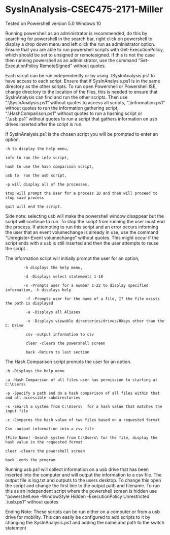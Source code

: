 # SysInAnalysis-CSEC475-2171-Miller

Tested on Powershell version 5.0 Windows 10

Running powershell as an administrator is recommended, do this by searching for powershell in the search bar, right click on powershell to display a drop down menu and left click the run as administrator option. Ensure that you are able to run powershell scripts with Get-ExecutionPolicy, which should be set to unsigned or remotesigned. If this is not the case then running powershell as an administrator, use the command “Set-ExecutionPolicy RemoteSigned” without quotes.
 
Each script can be run independently or by using .\SysInAnalysis.ps1 to have access to each script.  Ensure that if SysInAnalysis.ps1 is in the same directory as the other scripts. To run open Powershell or Powershell ISE, change directory to the location of the files, this is needed to ensure that SysInAnalysis can find and run the other scripts. Then use “.\SysInAnalysis.ps1” without quotes to access all scripts, “.\information.ps1” without quotes  to run the information gathering script, “.\HashComparison.ps1” without quotes  to run a hashing script or “.\usb.ps1”  without quotes  to run a script that gathers information on usb drives inserted after the script is run.

If SysInAnalysis.ps1 is the chosen script you will be prompted to enter an option. 
 
 	-h to display the help menu, 
 
 	info to run the info script, 
 
 	hash to use the hash comparison script, 
 
 	usb to  run the usb script, 
 
	-p will display all of the processes, 
 
 	stop will prompt the user for a process ID and then will proceed to stop said process 
 
 	quit will end the script. 

Side note: selecting usb will make the powershell window disappear but the script will continue to run. To stop the script from running the user must end the process. If attempting to run this script and an error occurs informing the user that an event volumechange is already in use, use the command “Unregister-Event volumechange” without quotes.  This might occur if the script ends with a usb is still inserted and then the user attempts to reuse the script.

The information script will initially prompt the user for an option, 

            -h displays the help menu, 
	    
            -d -Displays select statements 1-18
	    
            -s -Prompts user for a number 1-22 to display specified information, -h displays help
	    
             -f -Prompts user for the name of a file, If the file exists the path is displayed
	     
             -a -Displays all Aliases
	     
             -v -Displays viewable directories/drives/Hkeys other than the C: Drive
	     
             csv -output information to csv
	     
             clear -clears the powershell screen
	     
             back -Return to last section

The Hash Comparison script prompts the user for an option.

	-h -Displays the help menu

	-a -Hash Comparison of all files user has permission to starting at C:\Users\

	-p -Specify a path and do a hash comparison of all files within that and all accessible subdirectories

	-s -Search a system from C:\Users\  for a hash value that matches the input file

	-c -Compares the hash value of two files based on a requested format

	Csv -output information into a csv file

	[File Name] -Search system from C:\Users\ for the file, display the hash value in the requested format

	clear -clears the powershell screen

	back -ends the program

Running usb.ps1 will collect information on a usb drive that has been inserted into the computer and will output the information to a csv file. The output file is log.txt and outputs to the users desktop. To change this open the script and change the first line to the output path and filename. To run this as an independent script where the powershell screen is hidden use “powershell.exe -WindowStyle Hidden -ExecutionPolicy Unrestricted .\usb.ps1” without quotes

Ending Note:
These scripts can be run either on a computer or from a usb drive for mobility. This can easily be configured to add scripts to it by changing the SysInAnalysis.ps1 and adding the name and path to the switch statement
